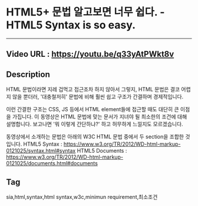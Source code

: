 # HTML5+ 문법 알고보면 너무 쉽다. - HTML5 Syntax is so easy.
---
## Video URL : https://youtu.be/q33yAtPWkt8v

## Description
HTML 문법이라면 지레 겁먹고 접근조차 하지 않아서 그렇지, HTML 문법은 결코 어렵지 않을 뿐더러, '대충철저히' 문법에 비해 훨씬 쉽고 구조가 간결하며 경제적입니다.

이런 간결한 구조는 CSS, JS 등에서 HTML element들에 접근할 때도 대단히 큰 이점을 가집니다. 이 동영상은 HTML 문법에 맞는 문서가 지녀야 될 최소한의 조건에 대해 설명합니다. 보고나면 '뭐 이렇게 간단하냐?' 하고 허무하게 느낄지도 모르겠습니다.

동영상에서 소개하는 문법은 아래의 W3C HTML 문법 중에서 두 section을 조합한 것입니다.
HTML5 Syntax : https://www.w3.org/TR/2012/WD-html-markup-0121025/syntax.html#syntax
HTML5 Documents : https://www.w3.org/TR/2012/WD-html-markup-0121025/documents.html#documents

## Tag
sia,html,syntax,html syntax,w3c,minimun requirement,최소조건